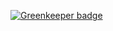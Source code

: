 

[![Greenkeeper badge](https://badges.greenkeeper.io/zuphu/gastracker.svg)](https://greenkeeper.io/)